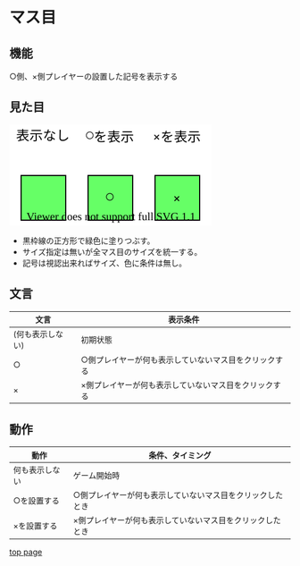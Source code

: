 # マス目

## 機能

○側、×側プレイヤーの設置した記号を表示する

## 見た目

![](./image_cell.drawio.svg)

- 黒枠線の正方形で緑色に塗りつぶす。
- サイズ指定は無いが全マス目のサイズを統一する。
- 記号は視認出来ればサイズ、色に条件は無し。

## 文言

|       文言       |                       表示条件                        |
| ---------------- | ----------------------------------------------------- |
| (何も表示しない) | 初期状態                                              |
| ○                | ○側プレイヤーが何も表示していないマス目をクリックする |
| ×                | ×側プレイヤーが何も表示していないマス目をクリックする |

## 動作

|      動作      |                     条件、タイミング                      |
| -------------- | --------------------------------------------------------- |
| 何も表示しない | ゲーム開始時                                              |
| ○を設置する    | ○側プレイヤーが何も表示していないマス目をクリックしたとき |
| ×を設置する    | ×側プレイヤーが何も表示していないマス目をクリックしたとき |

[top page](./topPage.md)
